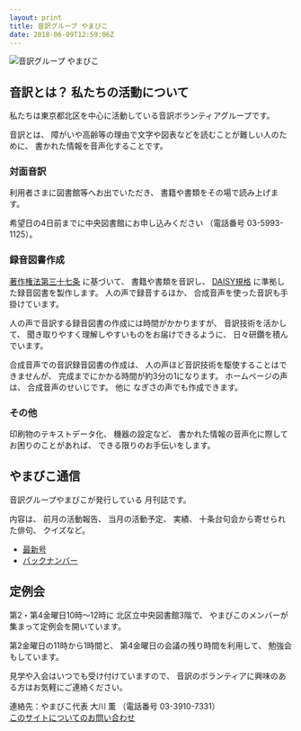 ```yaml
---
layout: print
title: 音訳グループ やまびこ
date: 2018-06-09T12:59:06Z
---
```

<img class="fullw" src="media/index/logo-w2color.png" alt="音訳グループ やまびこ" />

## <span data-dur="4.999" data-begin="45.767">音訳とは？ 私たちの活動について</span>

<span data-dur="7.975" data-begin="50.766">私たちは東京都北区を中心に活動している音訳ボランティアグループです。</span>

<span data-dur="1.436" data-begin="58.741">音訳とは、</span>
<span data-dur="6.511" data-begin="60.177">障がいや高齢等の理由で文字や図表などを読むことが難しい人のために、</span>
<span data-dur="5.13" data-begin="66.688">書かれた情報を音声化することです。</span>

### <span data-dur="2.418" data-begin="71.818">対面音訳</span>

<span data-dur="3.263" data-begin="74.236">利用者さまに図書館等へお出でいただき、</span>
<span data-dur="4.558" data-begin="77.499">書籍や書類をその場で読み上げます。</span>

<span data-dur="4.613" data-begin="82.057">希望日の4日前までに中央図書館にお申し込みください</span>
<span data-dur="1.627" data-begin="86.670">（電話番号</span>
<span data-dur="5.176" data-begin="88.297">03-5993-1125）。</span>

### <span data-dur="2.964" data-begin="93.473">録音図書作成</span>

<span data-dur="2.858" data-begin="96.437"><a href="http://elaws.e-gov.go.jp/search/elawsSearch/elaws_search/lsg0500/detail?lawId=345AC0000000048&openerCode=1" data-dur="1.782" data-begin="99.295">著作権法第三十七条</a></span>
<span data-dur="1.601" data-begin="101.077">に基づいて、</span>
<span data-dur="2.829" data-begin="102.678">書籍や書類を音訳し、</span>
<span data-dur="1.612" data-begin="105.507"><a href="http://www.dinf.ne.jp/doc/daisy/" data-dur="1.782" data-begin="107.119">DAISY規格</a></span>
<span data-dur="4.997" data-begin="108.901">に準拠した録音図書を製作します。</span>
<span data-dur="2.564" data-begin="113.898">人の声で録音するほか、</span>
<span data-dur="5.365" data-begin="116.462">合成音声を使った音訳も手掛けています。</span>

<span data-dur="5.76" data-begin="121.827">人の声で音訳する録音図書の作成には時間がかかりますが、</span>
<span data-dur="2.211" data-begin="127.587">音訳技術を活かして、</span>
<span data-dur="4.473" data-begin="129.798">聞き取りやすく理解しやすいものをお届けできるように、</span>
<span data-dur="3.814" data-begin="134.271">日々研鑽を積んでいます。</span>

<span data-dur="3.955" data-begin="138.085">合成音声での音訳録音図書の作成は、</span>
<span data-dur="4.565" data-begin="142.040">人の声ほど音訳技術を駆使することはできませんが、</span>
<span data-dur="5.346" data-begin="146.605">完成までにかかる時間が約3分の1になります。</span>
<span data-dur="1.858" data-begin="151.951">ホームページの声は、</span>
<span data-dur="3.287" data-begin="153.809">合成音声のせいじです。</span>
<span data-dur="1.059" data-begin="157.096">他に</span>
<span data-dur="4.615" data-begin="158.155">なぎさの声でも作成できます。</span>

### <span data-dur="2.066" data-begin="162.770">その他</span>

<span data-dur="2.549" data-begin="164.836">印刷物のテキストデータ化、</span>
<span data-dur="1.763" data-begin="167.385">機器の設定など、</span>
<span data-dur="4.612" data-begin="169.148">書かれた情報の音声化に際してお困りのことがあれば、</span>
<span data-dur="4.329" data-begin="173.760">できる限りのお手伝いをします。</span>

## <span data-dur="2.599" data-begin="178.089">やまびこ通信</span>

<span data-dur="3.125" data-begin="180.688">音訳グループやまびこが発行している</span>
<span data-dur="2.391" data-begin="183.813">月刊誌です。</span>

<span data-dur="1.296" data-begin="186.204">内容は、</span>
<span data-dur="2.322" data-begin="187.500">前月の活動報告、</span>
<span data-dur="2.144" data-begin="189.822">当月の活動予定、</span>
<span data-dur="1.319" data-begin="191.966">実績、</span>
<span data-dur="3.002" data-begin="193.285">十条台句会から寄せられた俳句、</span>
<span data-dur="2.481" data-begin="196.287">クイズなど。</span>

- <span data-dur="1.46" data-begin="198.768"><a href="tusin201806.html" data-dur="2.281" data-begin="200.228">最新号</a></span>
- <span data-dur="1.634" data-begin="202.509"><a href="bn.html" data-dur="2.632" data-begin="204.143">バックナンバー</a></span>

## <span data-dur="2.123" data-begin="206.775">定例会</span>

<span data-dur="4.205" data-begin="208.898">第2・第4金曜日10時～12時に</span>
<span data-dur="3.265" data-begin="213.103">北区立中央図書館3階で、</span>
<span data-dur="5.677" data-begin="216.368">やまびこのメンバーが集まって定例会を開いています。</span>

<span data-dur="3.784" data-begin="222.045">第2金曜日の11時から1時間と、</span>
<span data-dur="3.972" data-begin="225.829">第4金曜日の会議の残り時間を利用して、</span>
<span data-dur="3.51" data-begin="229.801">勉強会もしています。</span>

<span data-dur="3.968" data-begin="233.311">見学や入会はいつでも受け付けていますので、</span>
<span data-dur="6.458" data-begin="237.279">音訳のボランティアに興味のある方はお気軽にご連絡ください。</span>

<span data-dur="4.057" data-begin="243.737">連絡先：やまびこ代表 大川 薫</span>
<span data-dur="1.627" data-begin="247.794">（電話番号</span>
<span data-dur="4.769" data-begin="249.421">03-3910-7331）</span>  
<span data-dur="2.728" data-begin="254.190"><a href="mailto:ymbk2016ml@gmail.com?Subject=やまびこウェブサイトについて" data-dur="2.632" data-begin="256.918">このサイトについてのお問い合わせ</a></span>

<!--span data-dur="4.995" data-begin="259.550">以上でこのページの読み上げは終わりです。</span-->

